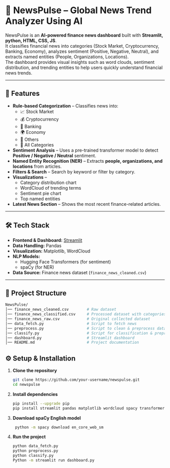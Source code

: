 # 📰 NewsPulse – Global News Trend Analyzer Using AI

NewsPulse is an **AI-powered finance news dashboard** built with **Streamlit, python, HTML, CSS, JS**.  
It classifies financial news into categories (Stock Market, Cryptocurrency, Banking, Economy), analyzes sentiment (Positive, Negative, Neutral), and extracts named entities (People, Organizations, Locations).  
The dashboard provides visual insights such as word clouds, sentiment distribution, and trending entities to help users quickly understand financial news trends.  

---

## 🚀 Features
- **Rule-based Categorization** – Classifies news into:
  - 📈 Stock Market  
  - 💰 Cryptocurrency  
  - 🏦 Banking  
  - 🌍 Economy  
  - 📂 Others  
  - 🔎 All Categories  
- **Sentiment Analysis** – Uses a pre-trained transformer model to detect **Positive / Negative / Neutral** sentiment.  
- **Named Entity Recognition (NER)** – Extracts **people, organizations, and locations** from articles.  
- **Filters & Search** – Search by keyword or filter by category.  
- **Visualizations** –  
  - Category distribution chart  
  - WordCloud of trending terms  
  - Sentiment pie chart  
  - Top named entities  
- **Latest News Section** – Shows the most recent finance-related articles.  

---

## 🛠️ Tech Stack
- **Frontend & Dashboard:** [Streamlit](https://streamlit.io/)  
- **Data Handling:** Pandas  
- **Visualization:** Matplotlib, WordCloud  
- **NLP Models:**  
  - Hugging Face Transformers (for sentiment)  
  - spaCy (for NER)  
- **Data Source:** Finance news dataset (`finance_news_cleaned.csv`)  

---

## 📂 Project Structure
   ```bash
   NewsPulse/
   │── finance_news_cleaned.csv        # Raw dataset
   │── finance_news_classified.csv     # Processed dataset with categories, sentiment & entities
   │── finance_news_raw.csv            # Original collected dataset
   │── data_fetch.py                   # Script to fetch news
   │── preprocess.py                   # Script to clean & preprocess data
   │── classify.py                     # Script for classification & preprocessing
   │── dashboard.py                    # Streamlit dashboard
   │── README.md                       # Project documentation
   ```




## ⚙️ Setup & Installation

1. **Clone the repository**
   ```bash
   git clone https://github.com/your-username/newspulse.git
   cd newspulse
   ```

2. **Install dependencies**
   ```bash
   pip install --upgrade pip
   pip install streamlit pandas matplotlib wordcloud spacy transformers torch scikit-learn
   ```

3. **Download spaCy English model**
   ```bash
    python -m spacy download en_core_web_sm
   ```

4. **Run the project**
   ```bash
   python data_fetch.py
   python preprocess.py
   python classify.py
   Python -m streamlit run dashboard.py
   ```
